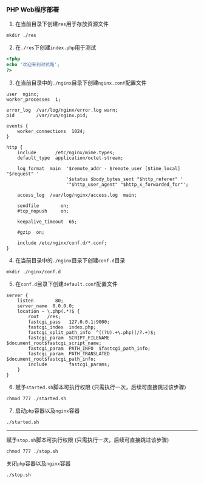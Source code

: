 ### PHP Web程序部署

1. 在当前目录下创建`res`用于存放资源文件

```shell script
mkdir ./res
```

2. 在`./res`下创建`index.php`用于测试

```php
<?php
echo '欢迎来到对抗路';
?>
```


3. 在当前目录中的`./nginx`目录下创建`nginx.conf`配置文件

```smartyconfig
user  nginx;
worker_processes  1;

error_log  /var/log/nginx/error.log warn;
pid        /var/run/nginx.pid;

events {
    worker_connections  1024;
}

http {
    include       /etc/nginx/mime.types;
    default_type  application/octet-stream;

    log_format  main  '$remote_addr - $remote_user [$time_local] "$request" '
                      '$status $body_bytes_sent "$http_referer" '
                      '"$http_user_agent" "$http_x_forwarded_for"';

    access_log  /var/log/nginx/access.log  main;

    sendfile        on;
    #tcp_nopush     on;

    keepalive_timeout  65;

    #gzip  on;

    include /etc/nginx/conf.d/*.conf;
}
```

4. 在当前目录中的`./nginx`目录下创建`conf.d`目录
```shell script
mkdir ./nginx/conf.d
```



5. 在`conf.d`目录下创建`default.conf`配置文件

```smartyconfig
server {
    listen        80;
    server_name  0.0.0.0;
    location ~ \.php(.*)$ {
        root   /res;
        fastcgi_pass   127.0.0.1:9000;
        fastcgi_index  index.php;
        fastcgi_split_path_info  ^((?U).+\.php)(/?.+)$;
        fastcgi_param  SCRIPT_FILENAME  $document_root$fastcgi_script_name;
        fastcgi_param  PATH_INFO  $fastcgi_path_info;
        fastcgi_param  PATH_TRANSLATED  $document_root$fastcgi_path_info;
        include        fastcgi_params;
    }
}
```

6. 赋予`started.sh`脚本可执行权限 (只需执行一次，后续可直接跳过该步骤)

```shell script
chmod 777 ./started.sh
```

7. 启动`php`容器以及`nginx`容器
```shell script
./started.sh
```

----

赋予`stop.sh`脚本可执行权限 (只需执行一次，后续可直接跳过该步骤)

```shell script
chmod 777 ./stop.sh
```

关闭`php`容器以及`nginx`容器
```shell script
./stop.sh
```